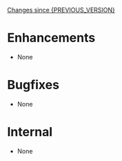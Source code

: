 [Changes since {PREVIOUS_VERSION}](https://github.com/realm/realm-studio/compare/{PREVIOUS_VERSION}...{CURRENT_VERSION})

# Enhancements
- None

# Bugfixes
- None

# Internal
- None
